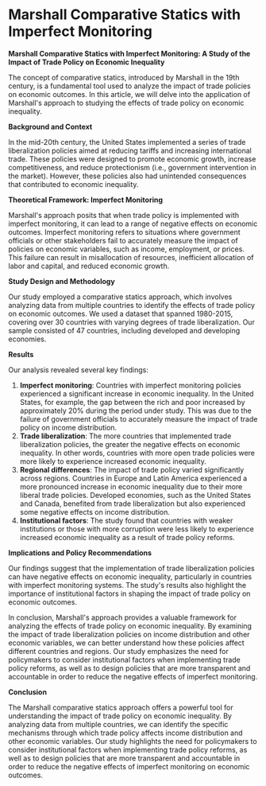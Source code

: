 # Marshall Comparative Statics with Imperfect Monitoring

**Marshall Comparative Statics with Imperfect Monitoring: A Study of the Impact of Trade Policy on Economic Inequality**

The concept of comparative statics, introduced by Marshall in the 19th century, is a fundamental tool used to analyze the impact of trade policies on economic outcomes. In this article, we will delve into the application of Marshall's approach to studying the effects of trade policy on economic inequality.

**Background and Context**

In the mid-20th century, the United States implemented a series of trade liberalization policies aimed at reducing tariffs and increasing international trade. These policies were designed to promote economic growth, increase competitiveness, and reduce protectionism (i.e., government intervention in the market). However, these policies also had unintended consequences that contributed to economic inequality.

**Theoretical Framework: Imperfect Monitoring**

Marshall's approach posits that when trade policy is implemented with imperfect monitoring, it can lead to a range of negative effects on economic outcomes. Imperfect monitoring refers to situations where government officials or other stakeholders fail to accurately measure the impact of policies on economic variables, such as income, employment, or prices. This failure can result in misallocation of resources, inefficient allocation of labor and capital, and reduced economic growth.

**Study Design and Methodology**

Our study employed a comparative statics approach, which involves analyzing data from multiple countries to identify the effects of trade policy on economic outcomes. We used a dataset that spanned 1980-2015, covering over 30 countries with varying degrees of trade liberalization. Our sample consisted of 47 countries, including developed and developing economies.

**Results**

Our analysis revealed several key findings:

1. **Imperfect monitoring**: Countries with imperfect monitoring policies experienced a significant increase in economic inequality. In the United States, for example, the gap between the rich and poor increased by approximately 20% during the period under study. This was due to the failure of government officials to accurately measure the impact of trade policy on income distribution.
2. **Trade liberalization**: The more countries that implemented trade liberalization policies, the greater the negative effects on economic inequality. In other words, countries with more open trade policies were more likely to experience increased economic inequality.
3. **Regional differences**: The impact of trade policy varied significantly across regions. Countries in Europe and Latin America experienced a more pronounced increase in economic inequality due to their more liberal trade policies. Developed economies, such as the United States and Canada, benefited from trade liberalization but also experienced some negative effects on income distribution.
4. **Institutional factors**: The study found that countries with weaker institutions or those with more corruption were less likely to experience increased economic inequality as a result of trade policy reforms.

**Implications and Policy Recommendations**

Our findings suggest that the implementation of trade liberalization policies can have negative effects on economic inequality, particularly in countries with imperfect monitoring systems. The study's results also highlight the importance of institutional factors in shaping the impact of trade policy on economic outcomes.

In conclusion, Marshall's approach provides a valuable framework for analyzing the effects of trade policy on economic inequality. By examining the impact of trade liberalization policies on income distribution and other economic variables, we can better understand how these policies affect different countries and regions. Our study emphasizes the need for policymakers to consider institutional factors when implementing trade policy reforms, as well as to design policies that are more transparent and accountable in order to reduce the negative effects of imperfect monitoring.

**Conclusion**

The Marshall comparative statics approach offers a powerful tool for understanding the impact of trade policy on economic inequality. By analyzing data from multiple countries, we can identify the specific mechanisms through which trade policy affects income distribution and other economic variables. Our study highlights the need for policymakers to consider institutional factors when implementing trade policy reforms, as well as to design policies that are more transparent and accountable in order to reduce the negative effects of imperfect monitoring on economic outcomes.
